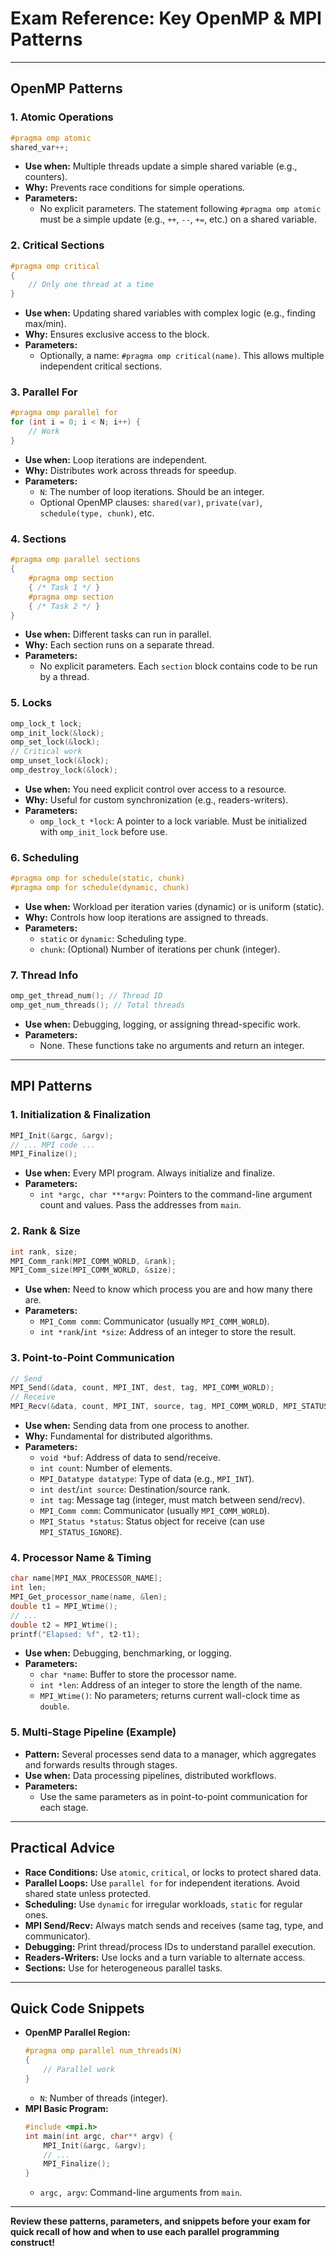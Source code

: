 # Exam Reference: Key OpenMP & MPI Patterns

---

## OpenMP Patterns

### 1. Atomic Operations
```c
#pragma omp atomic
shared_var++;
```
- **Use when:** Multiple threads update a simple shared variable (e.g., counters).
- **Why:** Prevents race conditions for simple operations.
- **Parameters:**
  - No explicit parameters. The statement following `#pragma omp atomic` must be a simple update (e.g., `++`, `--`, `+=`, etc.) on a shared variable.

### 2. Critical Sections
```c
#pragma omp critical
{
    // Only one thread at a time
}
```
- **Use when:** Updating shared variables with complex logic (e.g., finding max/min).
- **Why:** Ensures exclusive access to the block.
- **Parameters:**
  - Optionally, a name: `#pragma omp critical(name)`. This allows multiple independent critical sections.

### 3. Parallel For
```c
#pragma omp parallel for
for (int i = 0; i < N; i++) {
    // Work
}
```
- **Use when:** Loop iterations are independent.
- **Why:** Distributes work across threads for speedup.
- **Parameters:**
  - `N`: The number of loop iterations. Should be an integer.
  - Optional OpenMP clauses: `shared(var)`, `private(var)`, `schedule(type, chunk)`, etc.

### 4. Sections
```c
#pragma omp parallel sections
{
    #pragma omp section
    { /* Task 1 */ }
    #pragma omp section
    { /* Task 2 */ }
}
```
- **Use when:** Different tasks can run in parallel.
- **Why:** Each section runs on a separate thread.
- **Parameters:**
  - No explicit parameters. Each `section` block contains code to be run by a thread.

### 5. Locks
```c
omp_lock_t lock;
omp_init_lock(&lock);
omp_set_lock(&lock);
// Critical work
omp_unset_lock(&lock);
omp_destroy_lock(&lock);
```
- **Use when:** You need explicit control over access to a resource.
- **Why:** Useful for custom synchronization (e.g., readers-writers).
- **Parameters:**
  - `omp_lock_t *lock`: A pointer to a lock variable. Must be initialized with `omp_init_lock` before use.

### 6. Scheduling
```c
#pragma omp for schedule(static, chunk)
#pragma omp for schedule(dynamic, chunk)
```
- **Use when:** Workload per iteration varies (dynamic) or is uniform (static).
- **Why:** Controls how loop iterations are assigned to threads.
- **Parameters:**
  - `static` or `dynamic`: Scheduling type.
  - `chunk`: (Optional) Number of iterations per chunk (integer).

### 7. Thread Info
```c
omp_get_thread_num(); // Thread ID
omp_get_num_threads(); // Total threads
```
- **Use when:** Debugging, logging, or assigning thread-specific work.
- **Parameters:**
  - None. These functions take no arguments and return an integer.

---

## MPI Patterns

### 1. Initialization & Finalization
```c
MPI_Init(&argc, &argv);
// ... MPI code ...
MPI_Finalize();
```
- **Use when:** Every MPI program. Always initialize and finalize.
- **Parameters:**
  - `int *argc, char ***argv`: Pointers to the command-line argument count and values. Pass the addresses from `main`.

### 2. Rank & Size
```c
int rank, size;
MPI_Comm_rank(MPI_COMM_WORLD, &rank);
MPI_Comm_size(MPI_COMM_WORLD, &size);
```
- **Use when:** Need to know which process you are and how many there are.
- **Parameters:**
  - `MPI_Comm comm`: Communicator (usually `MPI_COMM_WORLD`).
  - `int *rank`/`int *size`: Address of an integer to store the result.

### 3. Point-to-Point Communication
```c
// Send
MPI_Send(&data, count, MPI_INT, dest, tag, MPI_COMM_WORLD);
// Receive
MPI_Recv(&data, count, MPI_INT, source, tag, MPI_COMM_WORLD, MPI_STATUS_IGNORE);
```
- **Use when:** Sending data from one process to another.
- **Why:** Fundamental for distributed algorithms.
- **Parameters:**
  - `void *buf`: Address of data to send/receive.
  - `int count`: Number of elements.
  - `MPI_Datatype datatype`: Type of data (e.g., `MPI_INT`).
  - `int dest`/`int source`: Destination/source rank.
  - `int tag`: Message tag (integer, must match between send/recv).
  - `MPI_Comm comm`: Communicator (usually `MPI_COMM_WORLD`).
  - `MPI_Status *status`: Status object for receive (can use `MPI_STATUS_IGNORE`).

### 4. Processor Name & Timing
```c
char name[MPI_MAX_PROCESSOR_NAME];
int len;
MPI_Get_processor_name(name, &len);
double t1 = MPI_Wtime();
// ...
double t2 = MPI_Wtime();
printf("Elapsed: %f", t2-t1);
```
- **Use when:** Debugging, benchmarking, or logging.
- **Parameters:**
  - `char *name`: Buffer to store the processor name.
  - `int *len`: Address of an integer to store the length of the name.
  - `MPI_Wtime()`: No parameters; returns current wall-clock time as `double`.

### 5. Multi-Stage Pipeline (Example)
- **Pattern:** Several processes send data to a manager, which aggregates and forwards results through stages.
- **Use when:** Data processing pipelines, distributed workflows.
- **Parameters:**
  - Use the same parameters as in point-to-point communication for each stage.

---

## Practical Advice
- **Race Conditions:** Use `atomic`, `critical`, or locks to protect shared data.
- **Parallel Loops:** Use `parallel for` for independent iterations. Avoid shared state unless protected.
- **Scheduling:** Use `dynamic` for irregular workloads, `static` for regular ones.
- **MPI Send/Recv:** Always match sends and receives (same tag, type, and communicator).
- **Debugging:** Print thread/process IDs to understand parallel execution.
- **Readers-Writers:** Use locks and a turn variable to alternate access.
- **Sections:** Use for heterogeneous parallel tasks.

---

## Quick Code Snippets
- **OpenMP Parallel Region:**
  ```c
  #pragma omp parallel num_threads(N)
  {
      // Parallel work
  }
  ```
  - `N`: Number of threads (integer).
- **MPI Basic Program:**
  ```c
  #include <mpi.h>
  int main(int argc, char** argv) {
      MPI_Init(&argc, &argv);
      // ...
      MPI_Finalize();
  }
  ```
  - `argc, argv`: Command-line arguments from `main`.

---

**Review these patterns, parameters, and snippets before your exam for quick recall of how and when to use each parallel programming construct!** 